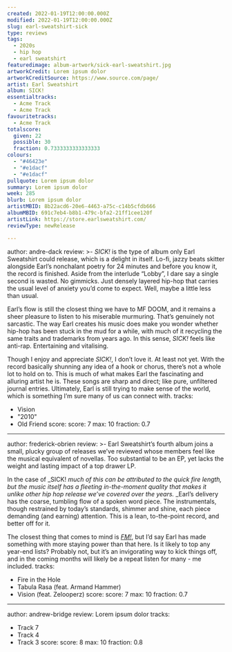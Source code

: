 ```yaml
---
created: 2022-01-19T12:00:00.000Z
modified: 2022-01-19T12:00:00.000Z
slug: earl-sweatshirt-sick
type: reviews
tags:
  - 2020s
  - hip hop
  - earl sweatshirt
featuredimage: album-artwork/sick-earl-sweatshirt.jpg
artworkCredit: Lorem ipsum dolor
artworkCreditSource: https://www.source.com/page/
artist: Earl Sweatshirt
album: SICK!
essentialtracks:
  - Acme Track
  - Acme Track
favouritetracks:
  - Acme Track
totalscore:
  given: 22
  possible: 30
  fraction: 0.7333333333333333
colours:
  - "#46423e"
  - "#e1dacf"
  - "#e1dacf"
pullquote: Lorem ipsum dolor
summary: Lorem ipsum dolor
week: 285
blurb: Lorem ipsum dolor
artistMBID: 8b22acd6-20e6-4463-a75c-c14b5cfdb666
albumMBID: 691c7eb4-b8b1-479c-bfa2-21ff1cee120f
artistLink: https://store.earlsweatshirt.com/
reviewType: newRelease

---
```

author: andre-dack
review: >-
  _SICK!_ is the type of album only Earl Sweatshirt could release, which is a delight in itself. Lo-fi, jazzy beats skitter alongside Earl’s nonchalant poetry for 24 minutes and before you know it, the record is finished. Aside from the interlude “Lobby”, I dare say a single second is wasted. No gimmicks. Just densely layered hip-hop that carries the usual level of anxiety you’d come to expect. Well, maybe a little less than usual.


  Earl’s flow is still the closest thing we have to MF DOOM, and it remains a sheer pleasure to listen to his miserable murmuring. That’s genuinely not sarcastic. The way Earl creates his music does make you wonder whether hip-hop has been stuck in the mud for a while, with much of it recycling the same traits and trademarks from years ago. In this sense, _SICK!_ feels like anti-rap. Entertaining and vitalising.


  Though I enjoy and appreciate _SICK!_, I don’t love it. At least not yet. With the record basically shunning any idea of a hook or chorus, there’s not a whole lot to hold on to. This is much of what makes Earl the fascinating and alluring artist he is. These songs are sharp and direct; like pure, unfiltered journal entries. Ultimately, Earl is still trying to make sense of the world, which is something I’m sure many of us can connect with.
tracks:
  - Vision
  - "2010"
  - Old Friend
score:
  score: 7
  max: 10
  fraction: 0.7

---
author: frederick-obrien
review: >-
  Earl Sweatshirt’s fourth album joins a small, plucky group of releases we’ve reviewed whose members feel like the musical equivalent of novellas. Too substantial to be an EP, yet lacks the weight and lasting impact of a top drawer LP.


  In the case of _SICK! _much of this can be attributed to the quick fire length, but the music itself has a fleeting in-the-moment quality that makes it unlike other hip hop release we’ve covered over the years._ _Earl’s delivery has the coarse, tumbling flow of a spoken word piece. The instrumentals, though restrained by today’s standards, shimmer and shine, each piece demanding (and earning) attention. This is a lean, to-the-point record, and better off for it. 


  The closest thing that comes to mind is _[FM!](/reviews/vince-staples-fm/)_, but I’d say Earl has made something with more staying power than that here. Is it likely to top any year-end lists? Probably not, but it’s an invigorating way to kick things off, and in the coming months will likely be a repeat listen for many - me included.
tracks:
  - Fire in the Hole
  - Tabula Rasa (feat. Armand Hammer)
  - Vision (feat. Zelooperz)
score:
  score: 7
  max: 10
  fraction: 0.7

---
author: andrew-bridge
review: Lorem ipsum dolor
tracks:
  - Track 7
  - Track 4
  - Track 3
score:
  score: 8
  max: 10
  fraction: 0.8
